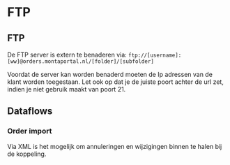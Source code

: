# FTP

## FTP

De FTP server is extern te benaderen via:
`ftp://[username]:[ww]@orders.montaportal.nl/[folder]/[subfolder]`

Voordat de server kan worden benaderd moeten de Ip adressen van de klant worden toegestaan.
Let ook op dat je de juiste poort achter de url zet, indien je niet gebruik maakt van poort 21.


## Dataflows

### Order import
Via XML is het mogelijk om annuleringen en wijzigingen binnen te halen bij de koppeling.
